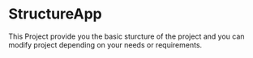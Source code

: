 # StructureApp
This Project provide you the basic sturcture of the project and you can modify project depending on your needs or requirements.
